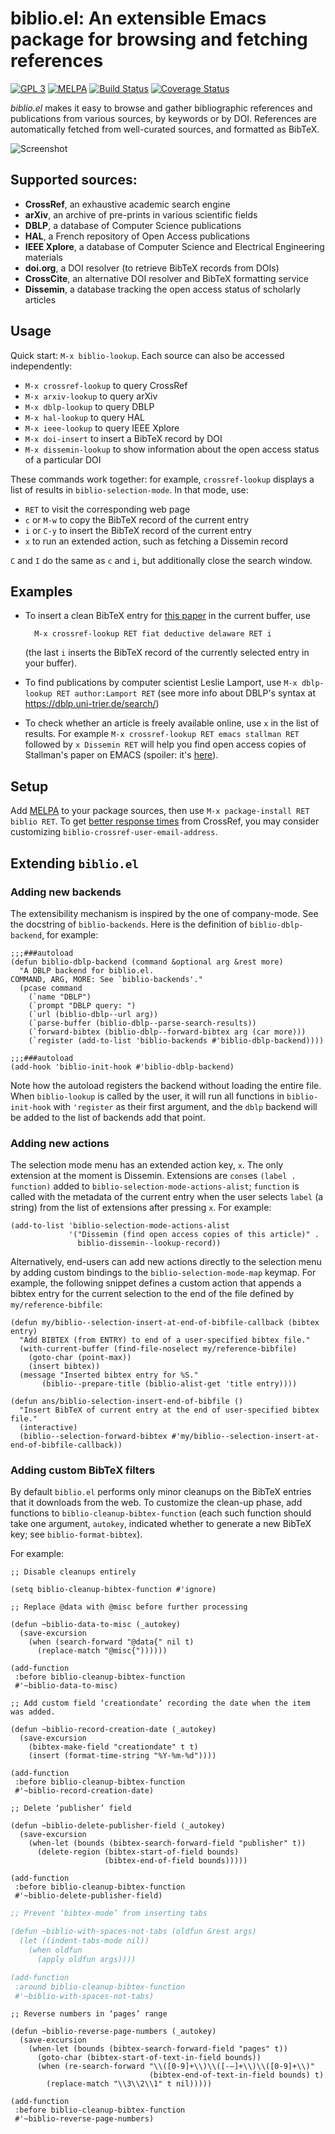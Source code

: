 # biblio.el: An extensible Emacs package for browsing and fetching references
[![GPL 3](https://img.shields.io/badge/license-GPLv3-blue.svg)](COPYING)
[![MELPA](https://melpa.org/packages/biblio-badge.svg)](https://melpa.org/#/biblio)
[![Build Status](https://travis-ci.org/cpitclaudel/biblio.el.svg?branch=master)](https://travis-ci.org/cpitclaudel/biblio.el)
[![Coverage Status](https://coveralls.io/repos/github/cpitclaudel/biblio.el/badge.svg?branch=master)](https://coveralls.io/github/cpitclaudel/biblio.el?branch=master)

*biblio.el* makes it easy to browse and gather bibliographic references and
publications from various sources, by keywords or by DOI.  References are
automatically fetched from well-curated sources, and formatted as BibTeX.

![Screenshot](etc/screenshots/biblio.el.png)

## Supported sources:

* **CrossRef**, an exhaustive academic search engine
* **arXiv**, an archive of pre-prints in various scientific fields
* **DBLP**, a database of Computer Science publications
* **HAL**, a French repository of Open Access publications
* **IEEE Xplore**, a database of Computer Science and Electrical Engineering materials
* **doi.org**, a DOI resolver (to retrieve BibTeX records from DOIs)
* **CrossCite**, an alternative DOI resolver and BibTeX formatting service
* **Dissemin**, a database tracking the open access status of scholarly articles

## Usage

Quick start: `M-x biblio-lookup`.  Each source can also be accessed independently:

* `M-x crossref-lookup` to query CrossRef
* `M-x arxiv-lookup` to query arXiv
* `M-x dblp-lookup` to query DBLP
* `M-x hal-lookup` to query HAL
* `M-x ieee-lookup` to query IEEE Xplore
* `M-x doi-insert` to insert a BibTeX record by DOI
* `M-x dissemin-lookup` to show information about the open access status of a
  particular DOI

These commands work together: for example, `crossref-lookup` displays a
list of results in `biblio-selection-mode`.  In that mode, use:

* `RET` to visit the corresponding web page
* `c` or `M-w` to copy the BibTeX record of the current entry
* `i` or `C-y` to insert the BibTeX record of the current entry
* `x` to run an extended action, such as fetching a Dissemin record

`C` and `I` do the same as `c` and `i`, but additionally close the search window.

## Examples

* To insert a clean BibTeX entry for
  [this paper](https://doi.org/10.1145/2676726.2677006) in the current buffer,
  use

        M-x crossref-lookup RET fiat deductive delaware RET i

  (the last `i` inserts the BibTeX record of the currently selected entry in your buffer).

* To find publications by computer scientist Leslie Lamport, use `M-x
  dblp-lookup RET author:Lamport RET` (see more info about DBLP's syntax at
  <https://dblp.uni-trier.de/search/>)

* To check whether an article is freely available online, use `x` in the list of
  results.  For example `M-x crossref-lookup RET emacs stallman RET` followed by
  `x Dissemin RET` will help you find open access copies of Stallman's paper on
  EMACS (spoiler: it's [here](https://hdl.handle.net/1721.1/5736)).

## Setup

Add [MELPA](https://melpa.org/#/getting-started) to your package sources, then
use `M-x package-install RET biblio RET`.  To get [better response
times](https://github.com/CrossRef/rest-api-doc#etiquette) from CrossRef, you
may consider customizing `biblio-crossref-user-email-address`.

## Extending `biblio.el`

### Adding new backends

The extensibility mechanism is inspired by the one of company-mode.  See the
docstring of `biblio-backends`.  Here is the definition of `biblio-dblp-backend`,
for example:

```elisp
;;;###autoload
(defun biblio-dblp-backend (command &optional arg &rest more)
  "A DBLP backend for biblio.el.
COMMAND, ARG, MORE: See `biblio-backends'."
  (pcase command
    (`name "DBLP")
    (`prompt "DBLP query: ")
    (`url (biblio-dblp--url arg))
    (`parse-buffer (biblio-dblp--parse-search-results))
    (`forward-bibtex (biblio-dblp--forward-bibtex arg (car more)))
    (`register (add-to-list 'biblio-backends #'biblio-dblp-backend))))

;;;###autoload
(add-hook 'biblio-init-hook #'biblio-dblp-backend)
```

Note how the autoload registers the backend without loading the entire file.
When `biblio-lookup` is called by the user, it will run all functions in
`biblio-init-hook` with `'register` as their first argument, and the `dblp`
backend will be added to the list of backends add that point.

### Adding new actions

The selection mode menu has an extended action key, `x`.  The only extension at
the moment is Dissemin. Extensions are `cons`es `(label . function)` added to
`biblio-selection-mode-actions-alist`; `function` is called with the metadata of
the current entry when the user selects `label` (a string) from the list of
extensions after pressing `x`.  For example:

```emacs-lisp
(add-to-list 'biblio-selection-mode-actions-alist
             '("Dissemin (find open access copies of this article)" .
               biblio-dissemin--lookup-record))
```

Alternatively, end-users can add new actions directly to the selection menu by
adding custom bindings to the `biblio-selection-mode-map` keymap.  For example,
the following snippet defines a custom action that appends a bibtex entry for
the current selection to the end of the file defined by `my/reference-bibfile`:

```emacs-lisp
(defun my/biblio--selection-insert-at-end-of-bibfile-callback (bibtex entry)
  "Add BIBTEX (from ENTRY) to end of a user-specified bibtex file."
  (with-current-buffer (find-file-noselect my/reference-bibfile)
    (goto-char (point-max))
    (insert bibtex))
  (message "Inserted bibtex entry for %S."
	   (biblio--prepare-title (biblio-alist-get 'title entry))))

(defun ans/biblio-selection-insert-end-of-bibfile ()
  "Insert BibTeX of current entry at the end of user-specified bibtex file."
  (interactive)
  (biblio--selection-forward-bibtex #'my/biblio--selection-insert-at-end-of-bibfile-callback))
```

### Adding custom BibTeX filters

By default `biblio.el` performs only minor cleanups on the BibTeX entries that it downloads from the web.  To customize the clean-up phase, add functions to `biblio-cleanup-bibtex-function` (each such function should take one argument, `autokey`, indicated whether to generate a new BibTeX key; see `biblio-format-bibtex`).

For example:

```elisp
;; Disable cleanups entirely

(setq biblio-cleanup-bibtex-function #'ignore)
```

```elisp
;; Replace @data with @misc before further processing

(defun ~biblio-data-to-misc (_autokey)
  (save-excursion
    (when (search-forward "@data{" nil t)
      (replace-match "@misc{"))))))

(add-function
 :before biblio-cleanup-bibtex-function
 #'~biblio-data-to-misc)
```

```elisp
;; Add custom field ‘creationdate’ recording the date when the item was added.

(defun ~biblio-record-creation-date (_autokey)
  (save-excursion
    (bibtex-make-field "creationdate" t t)
    (insert (format-time-string "%Y-%m-%d"))))

(add-function
 :before biblio-cleanup-bibtex-function
 #'~biblio-record-creation-date)
```

```elisp
;; Delete ‘publisher’ field

(defun ~biblio-delete-publisher-field (_autokey)
  (save-excursion
    (when-let (bounds (bibtex-search-forward-field "publisher" t))
      (delete-region (bibtex-start-of-field bounds)
                     (bibtex-end-of-field bounds)))))

(add-function
 :before biblio-cleanup-bibtex-function
 #'~biblio-delete-publisher-field)
```

```bibtex
;; Prevent ‘bibtex-mode’ from inserting tabs

(defun ~biblio-with-spaces-not-tabs (oldfun &rest args)
  (let ((indent-tabs-mode nil))
    (when oldfun
      (apply oldfun args))))

(add-function
 :around biblio-cleanup-bibtex-function
 #'~biblio-with-spaces-not-tabs)
```

```elisp
;; Reverse numbers in ‘pages’ range

(defun ~biblio-reverse-page-numbers (_autokey)
  (save-excursion
    (when-let (bounds (bibtex-search-forward-field "pages" t))
      (goto-char (bibtex-start-of-text-in-field bounds))
      (when (re-search-forward "\\([0-9]+\\)\\([-–]+\\)\\([0-9]+\\)"
                               (bibtex-end-of-text-in-field bounds) t)
        (replace-match "\\3\\2\\1" t nil)))))

(add-function
 :before biblio-cleanup-bibtex-function
 #'~biblio-reverse-page-numbers)
```
